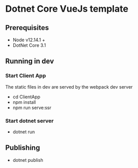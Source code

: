 # Dotnet Core VueJs template

## Prerequisites
 - Node v12.14.1 +
 - DotNet Core 3.1

## Running in dev

### Start Client App
The static files in dev are served by the webpack dev server
 - cd ClientApp
 - npm install
 - npm run serve:ssr

 ### Start dotnet server
 - dotnet run

 ## Publishing
 - dotnet publish
